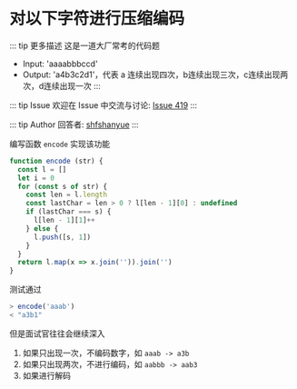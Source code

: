 # 对以下字符进行压缩编码

::: tip 更多描述 
 这是一道大厂常考的代码题

+ Input: 'aaaabbbccd'
+ Output: 'a4b3c2d1'，代表 a 连续出现四次，b连续出现三次，c连续出现两次，d连续出现一次 
::: 

::: tip Issue 
 欢迎在 Issue 中交流与讨论: [Issue 419](https://github.com/shfshanyue/Daily-Question/issues/419) 
:::

::: tip Author 
回答者: [shfshanyue](https://github.com/shfshanyue) 
:::

编写函数 `encode` 实现该功能

``` js
function encode (str) {
  const l = []
  let i = 0
  for (const s of str) {
    const len = l.length
    const lastChar = len > 0 ? l[len - 1][0] : undefined
    if (lastChar === s) {
      l[len - 1][1]++
    } else {
      l.push([s, 1])
    }
  }
  return l.map(x => x.join('')).join('')
}
```

测试通过

``` js
> encode('aaab')
< "a3b1"
```

但是面试官往往会继续深入

1. 如果只出现一次，不编码数字，如 `aaab -> a3b`
1. 如果只出现两次，不进行编码，如 `aabbb -> aab3`
1. 如果进行解码
